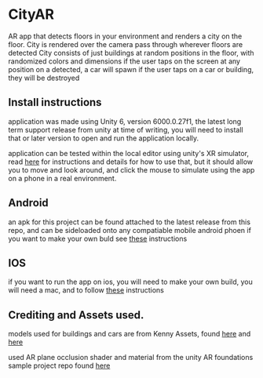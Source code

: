 # CityAR
 
AR app that detects floors in your environment and renders a city on the floor. 
City is rendered over the camera pass through wherever floors are detected
City consists of just buildings at random positions in the floor, with randomized colors and dimensions
if the user taps on the screen at any position on a detected, a car will spawn
if the user taps on a car or building, they will be destroyed

## Install instructions

application was made using Unity 6, version 6000.0.27f1, the latest long term support release from unity at time of writing, you will need to install that or later version to open and run the application locally.

application can be tested within the local editor using unity's XR simulator, read [here](https://docs.unity3d.com/Packages/com.unity.xr.arfoundation@6.0/manual/xr-simulation/simulation-getting-started.html) for instructions and details for how to use that, but it should allow you to move and look around, and click the mouse to simulate using the app on a phone in a real environment. 

## Android

an apk for this project can be found attached to the latest release from this repo, and can be sideloaded onto any compatiable mobile android phoen
if you want to make your own buld see [these](https://docs.unity3d.com/Manual/android-BuildProcess.html) instructions

## IOS

if you want to run the app on ios, you will need to make your own build, you will need a mac, and to follow [these](https://docs.unity3d.com/Manual/iphone-BuildProcess.html) instructions

## Crediting and Assets used.

models used for buildings and cars are from Kenny Assets, found [here](https://kenney.nl/assets/city-kit-commercial) and [here](https://kenney.nl/assets/car-kit)

used AR plane occlusion shader and material from the unity AR foundations sample project repo found [here](https://github.com/Unity-Technologies/arfoundation-samples) 
